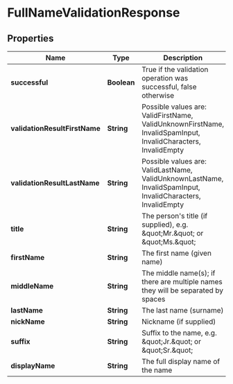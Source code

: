 
# FullNameValidationResponse

## Properties
Name | Type | Description | Notes
------------ | ------------- | ------------- | -------------
**successful** | **Boolean** | True if the validation operation was successful, false otherwise |  [optional]
**validationResultFirstName** | **String** | Possible values are: ValidFirstName, ValidUnknownFirstName, InvalidSpamInput, InvalidCharacters, InvalidEmpty |  [optional]
**validationResultLastName** | **String** | Possible values are: ValidLastName, ValidUnknownLastName, InvalidSpamInput, InvalidCharacters, InvalidEmpty |  [optional]
**title** | **String** | The person&#39;s title (if supplied), e.g. \&quot;Mr.\&quot; or \&quot;Ms.\&quot; |  [optional]
**firstName** | **String** | The first name (given name) |  [optional]
**middleName** | **String** | The middle name(s); if there are multiple names they will be separated by spaces |  [optional]
**lastName** | **String** | The last name (surname) |  [optional]
**nickName** | **String** | Nickname (if supplied) |  [optional]
**suffix** | **String** | Suffix to the name, e.g. \&quot;Jr.\&quot; or \&quot;Sr.\&quot; |  [optional]
**displayName** | **String** | The full display name of the name |  [optional]



